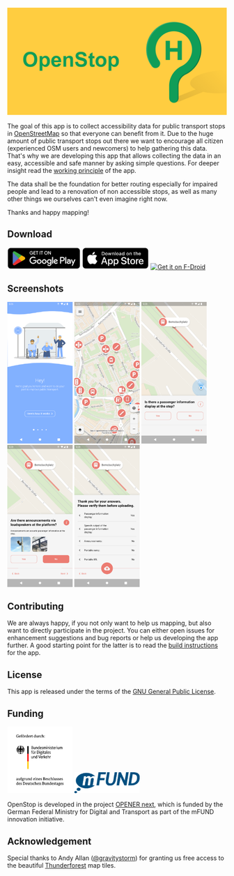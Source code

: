 ![OpenStop](fastlane/metadata/android/en-US/images/featureGraphic.png)

The goal of this app is to collect accessibility data for public transport stops in [OpenStreetMap](https://www.openstreetmap.org) so that everyone can benefit from it.
Due to the huge amount of public transport stops out there we want to encourage all citizen (experienced OSM users and newcomers) to help gathering this data. That's why we are developing this app that allows collecting the data in an easy, accessible and safe manner by asking simple questions. For deeper insight read  the [working principle](/docs/WORKING_PRINCIPLE.md) of the app.

The data shall be the foundation for better routing especially for impaired people and lead to a renovation of non accessible stops, as well as many other things we ourselves can't even imagine right now.

Thanks and happy mapping!

## Download
[<img src="https://github.com/OPENER-next/OpenStop-website/blob/main/img/badges/Google_Play_Store_Badge_EN.svg"
    alt="Get it on Google Play"
    height="50">](https://play.google.com/store/apps/details?id=de.tu_chemnitz.etit.sse.openstop)
[<img src="https://github.com/OPENER-next/OpenStop-website/blob/main/img/badges/App_Store_Badge_EN.svg"
    alt="Download on the App Store"
    height="50">](https://apps.apple.com/app/id6444187660)
[<img src="https://openstop.app/img/badges/F-Droid_Badge_EN.svg"
    alt="Get it on F-Droid"
    height="50">](https://f-droid.org/packages/de.tu_chemnitz.etit.sse.openstop/)

## Screenshots
<img src="fastlane/metadata/android/en-US/images/phoneScreenshots/screenshot00.png" alt="Screenshot with onboarding screen" width=150> <img src="fastlane/metadata/android/en-US/images/phoneScreenshots/screenshot01.png" alt="Screenshot with visualized POI" width=150> <img src="fastlane/metadata/android/en-US/images/phoneScreenshots/screenshot02.png" alt="Screenshot with bool question dialog" width=150> <img src="fastlane/metadata/android/en-US/images/phoneScreenshots/screenshot03.png" alt="Screenshot with bool question dialog and extended info box" width=150> <img src="fastlane/metadata/android/en-US/images/phoneScreenshots/screenshot04.png" alt="Screenshot with summary and upload dialog" width=150>

## Contributing
We are always happy, if you not only want to help us mapping, but also want to directly participate in the project. You can either open issues for enhancement suggestions and bug reports or help us developing the app further. A good starting point for the latter is to read the [build instructions](/docs/BUILD.md) for the app.

## License
This app is released under the terms of the [GNU General Public License](/LICENSE).

## Funding
<img src="assets/images/logos/BMDV_Fz_2021_Office_Farbe_de.png" alt="Logo of the German Federal Ministry of Digital Affairs and Transport" width=150> <img src="assets/images/logos/mFUND_Logo_sRGB.png" alt="Logo of the mFUND innovation initiative" width=150>

OpenStop is developed in the project [OPENER next](https://openernext.de), which is funded by the German Federal Ministry for Digital and Transport as part of the mFUND innovation initiative.

## Acknowledgement
Special thanks to Andy Allan ([@gravitystorm](https://github.com/gravitystorm/)) for granting us free access to the beautiful [Thunderforest](https://www.thunderforest.com/) map tiles.
